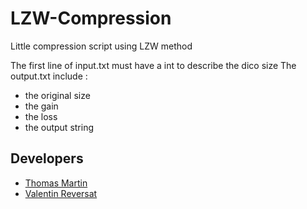 # LZW-Compression
Little compression script using LZW method

The first line of input.txt must have a int to describe the dico size
The output.txt include :
- the original size
- the gain
- the loss
- the output string

## Developers

+ [Thomas Martin](https://github.com/AppliNH)
+ [Valentin Reversat](https://github.com/vareversat)
